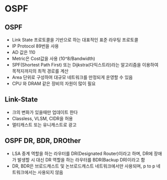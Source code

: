 # OSPF

## OSPF

- Link State 프로토콜을 기반으로 하는 대표적인 표준 라우팅 프로토콜
- IP Protocol 89번을 사용
- AD 값은 110
- Metric은 Cost값을 사용 (10^8/Bandwidth)
- SPF(Shortest Path First) 또는 Dijkstra(다익스트라)라는 알고리즘을 이용하여 목적지까지의 최적 경로를 계산
- Area 단위로 구성하여 대규모 네트워크를 만정되게 운영할 수 있음
- CPU 와 DRAM 같은 장비의 자원이 많이 필요

## Link-State

- 크의 변화가 있을때만 업데이트 한다
- Classless, VLSM, CIDR을 허용
- 멀티캐스트 또는 유니캐스트로 광고

## OSPF DR, BDR, DROther

- LSA 중계 역할을 하는 라우터를 DR(Designated Router)이라고 하며, DR에 장애가 발생할 시 대신 DR 역할을 하는 라우터를 BDR(Backup DR)이라고 함
- DR, BDR은 브로드캐스트 및 논브로드캐스트 네트워크에서만 사용되며, p to p 네트워크에서는 사용되지 않음